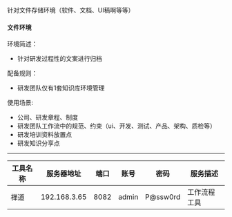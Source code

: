 针对文件存储环境（软件、文档、UI稿啊等等）
#### 文件环境

环境简述：
* 针对研发过程性的文案进行归档

配备规则：
* 研发团队仅有1套知识库环境管理

使用场景:
* 公司、研发章程、制度
* 研发团队工作流中的规范、约束（ui、开发、测试、产品、架构、质检等）
* 研发培训资料放置点
* 研发知识分享点


---

|工具名称|服务器地址|端口|账号|密码|服务描述|
|-----|--------|----|---|---|------|
|禅道|192.168.3.65|8082|admin|P@ssw0rd|工作流程工具|
